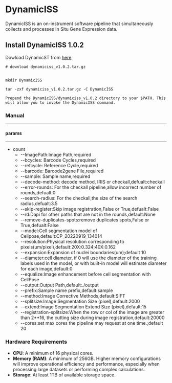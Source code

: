 # DynamicISS
DynamicISS is an on-instrument software pipeline that simultaneously collects and processes  In Situ Gene Expression data.


## Install DynamicISS 1.0.2
Dowload DynamicST from [here](https://github.com/DynamicBiosystems/DynamicISS/releases/tag/dynamiciss-v1.0.2).

```shell
# download dynamiciss_v1.0.2.tar.gz


mkdir DynamicISS

tar -zxf dynamiciss_v1.0.2.tar.gz -C DynamicISS

Prepend the DynamicISS/dynamiciss_v1.0.2 directory to your $PATH. This will allow you to invoke the DynamicISS command.
```
### Manual

---

#### params

---
- count
  - --ImagePath:Image Path,required
  - --bcycles: Barcode Cycles,required
  - --refcycle: Reference Cycle,required
  - --barcode: Barcode2gene File,required
  - --sample: Sample name,required
  - --decode-method: decode method, IRIS or checkall,defualt:checkall
  - --error-rounds: For the checkall pipeline,allow incorrect number of rounds,defualt:0
  - --search-radius: For the checkall,the size of the search radius,defualt:3.5
  - --skip-register:Skip image registration,False or True,defualt:False
  - --rd:Dapi for other paths that are not in the rounds,default:None
  - --remove-duplicates-spots:remove duplicates spots,False or True,defualt:False
  - --model:Cell segmentation model of Cellpose,default:CP_20220919_134014
  - --resolution:Physical resolution corresponding to pixels(um/pixel),default:20X:0.324;40X:0.162
  - --expansion:Expansion of nuclei boundaries(um);default 10
  - --diameter:cell diameter, if 0 will use the diameter of the training labels used in the model, or with built-in model will estimate diameter for each image,default:0
  - --equalize:Image enhancement before cell segmentation with CellPose
  - --output:Output Path,default:./output
  - --prefix:Sample name prefix,default:sample
  - --method:Image Corrective Methods,default:SIFT
  - --splitsize:Image Segmentation Size (pixel),default:2000
  - --extend:Image Segmentation Extend Size (pixel),default:15
  - --registration-splitsize:When the row or col of the image are greater than 2**16, the cutting size during image registration,default:20000
  - --cores:set max cores the pipeline may request at one time.;default 20
 

### Hardware Requirements  
  
- **CPU**: A minimum of 16 physical cores.
- **Memory (RAM)**: A minimum of 256GB. Higher memory configurations will improve operational efficiency and performance, especially when processing large datasets or performing complex calculations.  
- **Storage**: At least 1TB of available storage space. 


